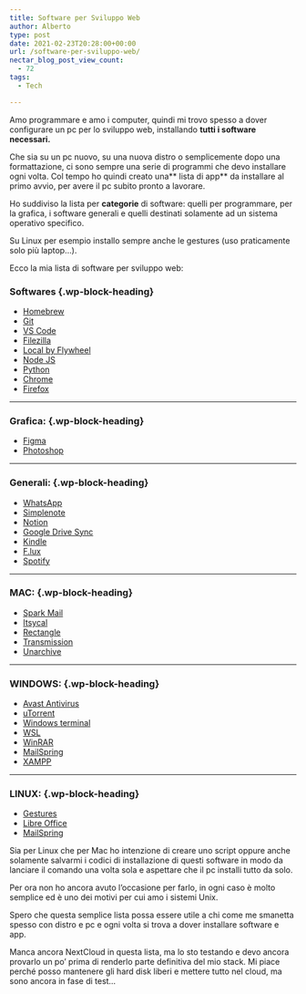 ```yaml
---
title: Software per Sviluppo Web
author: Alberto
type: post
date: 2021-02-23T20:28:00+00:00
url: /software-per-sviluppo-web/
nectar_blog_post_view_count:
  - 72
tags:
  - Tech

---
```

Amo programmare e amo i computer, quindi mi trovo spesso a dover configurare un pc per lo sviluppo web, installando&nbsp;**tutti i software necessari.**

Che sia su un pc nuovo, su una nuova distro o semplicemente dopo una formattazione, ci sono sempre una serie di programmi che devo installare ogni volta. Col tempo ho quindi creato una**&nbsp;lista di app**&nbsp;da installare al primo avvio, per avere il pc subito pronto a lavorare.

Ho suddiviso la lista per&nbsp;**categorie**&nbsp;di software: quelli per programmare, per la grafica, i software generali e quelli destinati solamente ad un sistema operativo specifico.

Su Linux per esempio installo sempre anche le gestures (uso praticamente solo più laptop…).

Ecco la mia lista di software per sviluppo web:

### Softwares {.wp-block-heading}

  * <a href="https://brew.sh/index_it" target="_blank" rel="noreferrer noopener">Homebrew</a>
  * <a href="https://git-scm.com/book/en/v2/Getting-Started-Installing-Git" target="_blank" rel="noreferrer noopener">Git</a>
  * <a href="https://code.visualstudio.com/" target="_blank" rel="noreferrer noopener">VS Code</a>
  * <a href="https://filezilla-project.org/" target="_blank" rel="noreferrer noopener">Filezilla</a>
  * <a href="https://localwp.com/" target="_blank" rel="noreferrer noopener">Local by Flywheel</a>
  * <a href="https://nodejs.org/it/" target="_blank" rel="noreferrer noopener">Node JS</a>
  * <a href="https://www.python.org/" target="_blank" rel="noreferrer noopener">Python</a>
  * <a href="https://www.google.com/intl/it_it/chrome/" target="_blank" rel="noreferrer noopener">Chrome</a>
  * <a href="https://www.mozilla.org/it/firefox/new/" target="_blank" rel="noreferrer noopener">Firefox</a>

<hr class="wp-block-separator" />

### Grafica: {.wp-block-heading}

  * <a href="https://www.figma.com/" target="_blank" rel="noreferrer noopener">Figma</a>
  * <a href="https://www.adobe.com/it/products/photoshop.html" target="_blank" rel="noreferrer noopener">Photoshop</a>

<hr class="wp-block-separator" />

### Generali: {.wp-block-heading}

  * <a href="https://www.whatsapp.com/?lang=it" target="_blank" rel="noreferrer noopener">WhatsApp</a>
  * <a href="https://simplenote.com/" target="_blank" rel="noreferrer noopener">Simplenote</a>
  * <a href="https://www.notion.so/" target="_blank" rel="noreferrer noopener">Notion</a>
  * <a href="https://www.google.com/drive/download/" target="_blank" rel="noreferrer noopener">Google Drive Sync</a>
  * <a href="https://www.amazon.it/gp/help/customer/display.html?nodeId=GZSM7D8A85WKPYYD" target="_blank" rel="noreferrer noopener">Kindle</a>
  * <a href="https://justgetflux.com/" target="_blank" rel="noreferrer noopener">F.lux</a>
  * <a href="https://www.spotify.com/it/download/" target="_blank" rel="noreferrer noopener">Spotify</a>

<hr class="wp-block-separator" />

### MAC: {.wp-block-heading}

  * <a href="https://sparkmailapp.com/it" target="_blank" rel="noreferrer noopener">Spark Mail</a>
  * <a href="https://www.mowglii.com/itsycal/" target="_blank" rel="noreferrer noopener">Itsycal</a>
  * <a href="https://rectangleapp.com/" target="_blank" rel="noreferrer noopener">Rectangle</a>
  * <a href="https://transmissionbt.com/" target="_blank" rel="noreferrer noopener">Transmission</a>
  * <a href="https://theunarchiver.com/" target="_blank" rel="noreferrer noopener">Unarchive</a>

<hr class="wp-block-separator" />

### WINDOWS: {.wp-block-heading}

  * <a href="https://www.avast.com/it-it/free-antivirus-download" target="_blank" rel="noreferrer noopener">Avast Antivirus</a>
  * <a href="https://www.utorrent.com/intl/it/desktop" target="_blank" rel="noreferrer noopener">uTorrent</a>
  * <a href="https://www.microsoft.com/it-it/p/windows-terminal/9n0dx20hk701?activetab=pivot:overviewtab" target="_blank" rel="noreferrer noopener">Windows terminal</a>
  * <a href="https://docs.microsoft.com/it-it/windows/wsl/install-win10" target="_blank" rel="noreferrer noopener">WSL</a>
  * <a href="https://www.winrar.it/" target="_blank" rel="noreferrer noopener">WinRAR</a>
  * <a href="https://getmailspring.com/" target="_blank" rel="noreferrer noopener">MailSpring</a>
  * <a href="https://www.apachefriends.org/it/index.html" target="_blank" rel="noreferrer noopener">XAMPP</a>

<hr class="wp-block-separator" />

### LINUX: {.wp-block-heading}

  * <a href="https://s0rata.medium.com/gesture-setup-on-elementary-os-fce53997a50" target="_blank" rel="noreferrer noopener">Gestures</a>
  * [Libre Office][1]
  * <a href="https://getmailspring.com/" target="_blank" rel="noreferrer noopener">MailSpring</a>

Sia per Linux che per Mac ho intenzione di creare uno script oppure anche solamente salvarmi i codici di installazione di questi software in modo da lanciare il comando una volta sola e aspettare che il pc installi tutto da solo.

Per ora non ho ancora avuto l’occasione per farlo, in ogni caso è molto semplice ed è uno dei motivi per cui amo i sistemi Unix.

Spero che questa semplice lista possa essere utile a chi come me smanetta spesso con distro e pc e ogni volta si trova a dover installare software e app.

Manca ancora NextCloud in questa lista, ma lo sto testando e devo ancora provarlo un po’ prima di renderlo parte definitiva del mio stack. Mi piace perché posso mantenere gli hard disk liberi e mettere tutto nel cloud, ma sono ancora in fase di test…

 [1]: https://it.libreoffice.org/